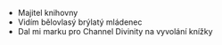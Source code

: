 - Majitel knihovny
- Vidím bělovlasý brýlatý mládenec 
- Dal mi marku pro Channel Divinity na vyvolání knížky